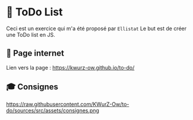 # 🦄 ToDo List

Ceci est un exercice qui m'a été proposé par `Ellistat`
Le but est de créer une ToDo list en JS.

## 📄 Page internet

Lien vers la page : https://kwurz-ow.github.io/to-do/

## 🎓 Consignes

https://raw.githubusercontent.com/KWurZ-Ow/to-do/sources/src/assets/consignes.png
